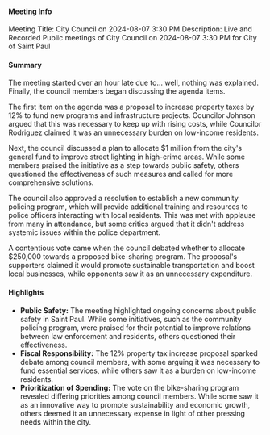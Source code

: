 #### Meeting Info
Meeting Title: City Council on 2024-08-07 3:30 PM
Description: Live and Recorded Public meetings of City Council on 2024-08-07 3:30 PM for City of Saint Paul

#### Summary
The meeting started over an hour late due to... well, nothing was explained. Finally, the council members began discussing the agenda items.

The first item on the agenda was a proposal to increase property taxes by 12% to fund new programs and infrastructure projects. Councilor Johnson argued that this was necessary to keep up with rising costs, while Councilor Rodriguez claimed it was an unnecessary burden on low-income residents.

Next, the council discussed a plan to allocate $1 million from the city's general fund to improve street lighting in high-crime areas. While some members praised the initiative as a step towards public safety, others questioned the effectiveness of such measures and called for more comprehensive solutions.

The council also approved a resolution to establish a new community policing program, which will provide additional training and resources to police officers interacting with local residents. This was met with applause from many in attendance, but some critics argued that it didn't address systemic issues within the police department.

A contentious vote came when the council debated whether to allocate $250,000 towards a proposed bike-sharing program. The proposal's supporters claimed it would promote sustainable transportation and boost local businesses, while opponents saw it as an unnecessary expenditure.

#### Highlights

* **Public Safety:** The meeting highlighted ongoing concerns about public safety in Saint Paul. While some initiatives, such as the community policing program, were praised for their potential to improve relations between law enforcement and residents, others questioned their effectiveness.
* **Fiscal Responsibility:** The 12% property tax increase proposal sparked debate among council members, with some arguing it was necessary to fund essential services, while others saw it as a burden on low-income residents.
* **Prioritization of Spending:** The vote on the bike-sharing program revealed differing priorities among council members. While some saw it as an innovative way to promote sustainability and economic growth, others deemed it an unnecessary expense in light of other pressing needs within the city.


